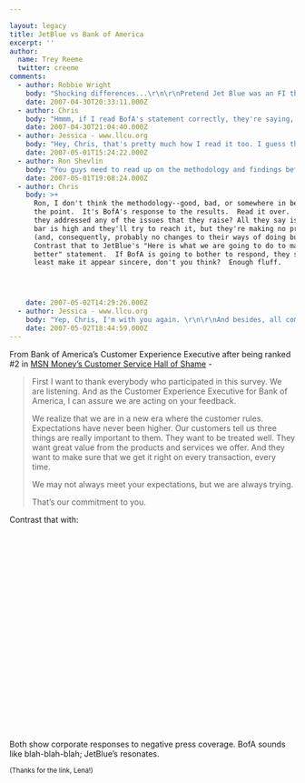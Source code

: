 ```yaml
---

layout: legacy
title: JetBlue vs Bank of America
excerpt: ''
author:
  name: Trey Reeme
  twitter: creeme
comments:
  - author: Robbie Wright
    body: "Shocking differences...\r\n\r\nPretend Jet Blue was an FI that handled issues like that. \r\n\r\nWhich one would you choose?"
    date: 2007-04-30T20:33:11.000Z
  - author: Chris
    body: "Hmmm, if I read BofA's statement correctly, they're saying, A. \"We know what you want\" (to be treated well, great value from the products and services offered, and accuracy); B. \"We're not going to give it to you\"; and C. \"That's our commitment to you.\"  Interesting tactic.  "
    date: 2007-04-30T21:04:40.000Z
  - author: Jessica - www.llcu.org
    body: "Hey, Chris, that's pretty much how I read it too. I guess they figure it's acceptable to not meet customers expectations and to hide behind the whole \"we're trying\" theology. I guess if \"we're trying\" means \"well, we thought about it but we're making so much money that we'll just keep doing what we're doing\" then . . . ok. Yep, they sound committed to their customers. No, actually they sound committed to making money off of their customers. And they're doing a very good job at that!"
    date: 2007-05-01T15:24:22.000Z
  - author: Ron Shevlin
    body: "You guys need to read up on the methodology and findings before getting too giddy. \r\n\r\nFirst off, the firms that were evaluated were selected by consumers who were asked to nominate the companies with the worst service. So right off the bat, there's no way to contrast the scores for BofA and Citi (and other hall of shame firms) against the best. \r\n\r\nSecond, nearly half of the consumers surveyed did rate BofA as \"good\" or \"excellent\". And in fact, of the 6 firms on the dishonorable mention list, 5 of them were rated as good or excellent by more than half of the survey respondents. In fact, one of them - Macy's - hit 60%. \r\n\r\nWithout a comparison against the firms that are perceived as having the best service, this study gets kudos for it buzzworthiness, but not it's scientific design. \r\n\r\nAnd ironic that Microsoft of all companies should be behind it."
    date: 2007-05-01T19:08:24.000Z
  - author: Chris
    body: >+
      Ron, I don't think the methodology--good, bad, or somewhere in between--is
      the point.  It's BofA's response to the results.  Read it over.  How have
      they addressed any of the issues that they raise? All they say is that the
      bar is high and they'll try to reach it, but they're making no promises
      (and, consequently, probably no changes to their ways of doing business).
      Contrast that to JetBlue's "Here is what we are going to do to make things
      better" statement.  If BofA is going to bother to respond, they should at
      least make it appear sincere, don't you think?  Enough fluff.




    date: 2007-05-02T14:29:26.000Z
  - author: Jessica - www.llcu.org
    body: "Yep, Chris, I'm with you again. \r\n\r\nAnd besides, all companies are going to have some customers that like their service and some that don't. That's a given. But if you read through the complaints that people have with BofA, some of it just blows me away. \r\n\r\nBottom line, BofA had merged their way to the top, not earned their way up there. And many people are unhappy with the service they provide. And yet, their response is, \"eh, we're trying.\" I mean, come on, it's like my 3 year old saying \"I tried\" when in reality he might have THOUGHT about trying, but did he really? I mean, is that acceptible? As a parent, I say no. Try harder! You are capable of doing it if you put your mind to it.  Keep trying until you get it done. And as a consumer, I say the same. "
    date: 2007-05-02T18:44:59.000Z
---
```


<p>From Bank of America&#8217;s Customer Experience Executive after being ranked #2 in <a href="http://articles.moneycentral.msn.com/SavingandDebt/Advice/BankOfAmericaCustomerService.aspx"><span class="caps">MSN</span> Money&#8217;s Customer Service Hall of Shame</a> -</p>
<blockquote><p>First I want to thank everybody who participated in this survey. We are listening. And as the Customer Experience Executive for Bank of America, I can assure we are acting on your feedback.</p><p>We realize that we are in a new era where the customer rules. Expectations have never been higher. Our customers tell us three things are really important to them. They want to be treated well. They want great value from the products and services we offer. And they want to make sure that we get it right on every transaction, every time.</p><p>We may not always meet your expectations, but we are always trying.</p><p>That&#8217;s our commitment to you.</p></blockquote>
<p>Contrast that with:</p>
<center><object width="425" height="350"><param name="movie" value="http://www.youtube.com/v/-r_PIg7EAUw"></param><param name="wmode" value="transparent"></param><embed src="http://www.youtube.com/v/-r_PIg7EAUw" type="application/x-shockwave-flash" wmode="transparent" width="425" height="350"></embed></object></center>
<p>Both show corporate responses to negative press coverage.  BofA sounds like blah-blah-blah; JetBlue&#8217;s resonates.</p>
<p><small>(Thanks for the link, Lena!)</small></p>